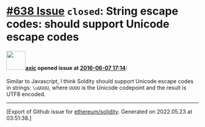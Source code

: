 # [\#638 Issue](https://github.com/ethereum/solidity/issues/638) `closed`: String escape codes: should support Unicode escape codes

#### <img src="https://avatars.githubusercontent.com/u/20340?v=4" width="50">[axic](https://github.com/axic) opened issue at [2016-06-07 17:14](https://github.com/ethereum/solidity/issues/638):

Similar to Javascript, I think Soldity should support Unicode escape codes in strings: `\uUUUU`, where `UUUU` is the Unicode codepoint and the result is UTF8 encoded.





-------------------------------------------------------------------------------



[Export of Github issue for [ethereum/solidity](https://github.com/ethereum/solidity). Generated on 2022.05.23 at 03:51:38.]
